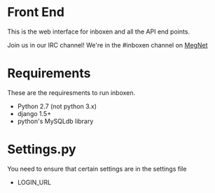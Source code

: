 Front End
==========
This is the web interface for inboxen and all the API end points. 

Join us in our IRC channel! We're in the #inboxen channel on [MegNet](https://www.megworld.co.uk/irc/)

Requirements
============
These are the requiresments to run inboxen.

- Python 2.7 (not python 3.x)
- django 1.5+
- python's MySQLdb library

Settings.py
===========
You need to ensure that certain settings are in the settings file

- LOGIN_URL 
